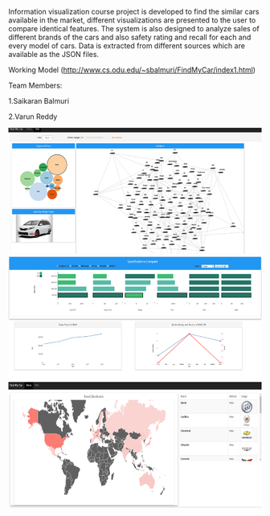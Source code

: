 Information visualization course project is developed to find the similar cars available in the market, different visualizations are presented to the user to compare identical features. The system is also designed to analyze sales of different brands of the cars and also safety rating and recall for each and every model of cars. Data is extracted from different sources which are available as the JSON files.

Working Model (http://www.cs.odu.edu/~sbalmuri/FindMyCar/index1.html) 

Team Members: 

1.Saikaran Balmuri

2.Varun Reddy 

<a href="https://github.com/saikaranbalmuri/FindMyCar/blob/master/carosel/InfoViz_FRwebsite.PNG" target="_blank">
<img src=https://github.com/saikaranbalmuri/FindMyCar/blob/master/carosel/InfoViz_FRwebsite.PNG" height="250">
</a>

<a href="https://github.com/saikaranbalmuri/FindMyCar/blob/master/carosel/InfoViz2.PNG" target="_blank">
<img src="https://github.com/saikaranbalmuri/FindMyCar/blob/master/carosel/InfoViz2.PNG" height="250">
</a>

<a href="https://github.com/saikaranbalmuri/FindMyCar/blob/master/carosel/InfoViz3.PNG" target="_blank">
<img src="https://github.com/saikaranbalmuri/FindMyCar/blob/master/carosel/InfoViz3.PNG" height="250">
</a>

